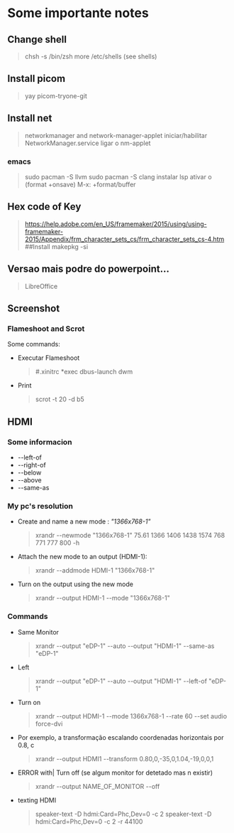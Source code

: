 # Some importante notes

## Change shell
>  chsh -s /bin/zsh
> more /etc/shells (see shells)
## Install picom
> yay picom-tryone-git
## Install net
>  networkmanager and network-manager-applet
> iniciar/habilitar NetworkManager.service
> ligar o nm-applet
### emacs
> sudo pacman -S llvm
> sudo pacman -S clang
> instalar lsp
> ativar o (format +onsave)
> M-x: +format/buffer
## Hex code of Key
> https://help.adobe.com/en_US/framemaker/2015/using/using-framemaker-2015/Appendix/frm_character_sets_cs/frm_character_sets_cs-4.htm
##Install
> makepkg -si
## Versao mais podre do powerpoint...
> LibreOffice
## Screenshot

### Flameshoot and Scrot
Some commands:

* Executar Flameshoot
  > #.xinitrc  *exec dbus-launch dwm  
* Print
  > scrot -t 20 -d b5

## HDMI

### Some informacion
* --left-of                                                                
* --right-of
* --below                  
* --above
* --same-as


### My pc's resolution

* Create and name a new mode : *"1366x768-1"*
  > xrandr --newmode "1366x768-1" 75.61  1366 1406 1438 1574  768 771 777 800 -h
* Attach the new mode to an output (HDMI-1):
  > xrandr --addmode HDMI-1 "1366x768-1"
* Turn on the output using the new mode
  > xrandr --output HDMI-1 --mode "1366x768-1"
 
 ### Commands

* Same Monitor                                                             
  > xrandr --output "eDP-1" --auto --output "HDMI-1" --same-as "eDP-1"
* Left
  > xrandr --output "eDP-1" --auto --output "HDMI-1" --left-of "eDP-1" 
* Turn on 
  > xrandr --output HDMI-1 --mode 1366x768-1 --rate 60 --set audio force-dvi
 
* Por exemplo, a transformação escalando coordenadas horizontais por 0.8, c
  > xrandr --output HDMI1 --transform 0.80,0,-35,0,1.04,-19,0,0,1
  
* ERROR with| Turn off (se algum monitor for detetado mas n existir)
  > xrandr --output NAME_OF_MONITOR --off
 * texting HDMI

    > speaker-text -D hdmi:Card=Phc,Dev=0 -c 2
    > speaker-text -D hdmi:Card=Phc,Dev=0 -c 2 -r 44100
